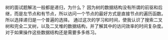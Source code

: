 树的面试题解法一般都是递归，为什么？
因为树的数据结构没有所谓的前驱和后继，而是左节点和有节点，所以访问一个节点的最好方式是直接节点的遍历函数。所以选择递归是一个普遍的选择。
通过这次的学习和时间，使我认识了搜索二叉树和完全二叉树，以及二叉堆的数据结构，并了解其中的访问效率的时间复杂度。
对于如果操作这些数据结构还是需要多多练习。